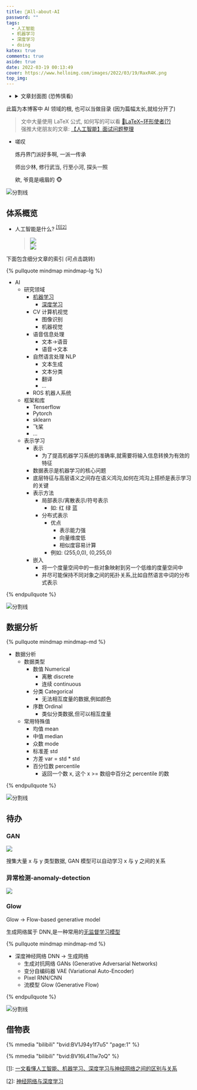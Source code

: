 ```yaml
---
title: 🐊All-about-AI
password: ""
tags:
  - 人工智能
  - 机器学习
  - 深度学习
  - doing
katex: true
comments: true
aside: true
date: 2022-03-19 00:13:49
cover: https://www.helloimg.com/images/2022/03/19/RaxR4K.png
top_img:
---
```


<!--
 * @?: *********************************************************************
 * @Author: Weidows
 * @LastEditors: Weidows
 * @LastEditTime: 2022-05-05 23:47:03
 * @FilePath: \Blog-private\source\_posts\python\AI\AI.md
 * @Description:
 * @!: *********************************************************************
-->

- <details>

    <summary> 文章封面图 (恐怖慎看) </summary>

  ![RaxZ0b.png](https://www.helloimg.com/images/2022/03/19/RaxZ0b.png)

  ***

  </details>

此篇为本博客中 AI 领域的根, 也可以当做目录 (因为篇幅太长,就给分开了)

> 文中大量使用 LaTeX 公式, 如何写的可以看 [🍹LaTeX~环形使者(?)](../../../experience/LaTeX) \
> 强推大佬朋友的文章: [【人工智能】面试问题整理](https://discover304.top/2021/12/21/2021q4/123-ai-question-collection/)

- 嗟叹

  炼丹界门派好多啊, 一派一传承

  师出少林, 修行武当, 行至小河, 探头一照

  欸, 爷竟是峨眉的 🐵

<a>![分割线](https://cdn.jsdelivr.net/gh/Weidows/Images/img/divider.png)</a>

## 体系概览

- 人工智能是什么? <sup id='cite_ref-1'>[\[1\]](#cite_note-1)</sup><sup id='cite_ref-2'>[\[2\]](#cite_note-2)</sup>

  > ![](https://www.helloimg.com/images/2022/02/27/GVidNr.png)\
  > ![](https://www.helloimg.com/images/2022/03/09/RCPHaM.png)

下面包含细分文章的索引 (可点击跳转)

{% pullquote mindmap mindmap-lg %}

- AI
  - 研究领域
    - [机器学习](../ML)
      - [深度学习](../DL)
    - CV 计算机视觉
      - 图像识别
      - 机器视觉
    - 语音信息处理
      - 文本->语音
      - 语音->文本
    - 自然语言处理 NLP
      - 文本生成
      - 文本分类
      - 翻译
      - ...
    - ROS 机器人系统
  - 框架和库
    - Tenserflow
    - Pytorch
    - sklearn
    - 飞桨
    - ...
  - 表示学习
    - 表示
      - 为了提高机器学习系统的准确率,就需要将输入信息转换为有效的特征
    - 数据表示是机器学习的核心问题
    - 底层特征与高层语义之间存在语义鸿沟,如何在鸿沟上搭桥是表示学习的关键
    - 表示方法
      - 局部表示/离散表示/符号表示
        - 如: 红 绿 蓝
      - 分布式表示
        - 优点
          - 表示能力强
          - 向量维度低
          - 相似度容易计算
        - 例如: (255,0,0), (0,255,0)
    - 嵌入
      - 将一个度量空间中的一些对象映射到另一个低维的度量空间中
      - 并尽可能保持不同对象之间的拓扑关系,比如自然语言中词的分布式表示

{% endpullquote %}

<a>![分割线](https://cdn.jsdelivr.net/gh/Weidows/Images/img/divider.png)</a>

## 数据分析

{% pullquote mindmap mindmap-md %}

- 数据分析
  - 数据类型
    - 数值 Numerical
      - 离散 discrete
      - 连续 continuous
    - 分类 Categorical
      - 无法相互度量的数据,例如颜色
    - 序数 Ordinal
      - 类似分类数据,但可以相互度量
  - 常用特殊值
    - 均值 mean
    - 中值 median
    - 众数 mode
    - 标准差 std
    - 方差 var = std \* std
    - 百分位数 percentile
      - 返回一个数 x, 这个 x >= 数组中百分之 percentile 的数

{% endpullquote %}

<a>![分割线](https://cdn.jsdelivr.net/gh/Weidows/Images/img/divider.png)</a>

## 待办

### GAN

![](https://www.helloimg.com/images/2022/04/08/Rsmdm0.png)

搜集大量 x 与 y 类型数据, GAN 模型可以自动学习 x 与 y 之间的关系

### 异常检测-anomaly-detection

![](https://www.helloimg.com/images/2022/04/08/Rsmvdm.png)

### Glow

Glow -> Flow-based generative model

生成网络属于 DNN,是一种常用的[无监督学习模型](#区分有-无监督学习)

{% pullquote mindmap mindmap-md %}

- 深度神经网络 DNN -> 生成网络
  - 生成对抗网络 GANs (Generative Adversarial Networks)
  - 变分自编码器 VAE (Variational Auto-Encoder)
  - Pixel RNN/CNN
  - 流模型 Glow (Generative Flow)

{% endpullquote %}

<a>![分割线](https://cdn.jsdelivr.net/gh/Weidows/Images/img/divider.png)</a>

## 借物表

{% mmedia "bilibili" "bvid:BV1J94y1f7u5" "page:1" %}

{% mmedia "bilibili" "bvid:BV16L411w7oQ" %}

<a name='cite_note-1' href='#cite_ref-1'>[1]</a>: [一文看懂人工智能、机器学习、深度学习与神经网络之间的区别与关系](https://zhuanlan.zhihu.com/p/86794447)

<a name='cite_note-2' href='#cite_ref-2'>[2]</a>: [神经网络与深度学习](https://nndl.github.io/)
